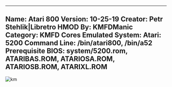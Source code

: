-----------------------
Name: Atari 800
Version: 10-25-19
Creator: Petr Stehlik|Libretro
HMOD By: KMFDManic
Category: KMFD Cores
Emulated System: Atari: 5200
Command Line: /bin/atari800, /bin/a52
Prerequisite BIOS: system/5200.rom, ATARIBAS.ROM, ATARIOSA.ROM, ATARIOSB.ROM, ATARIXL.ROM
-----------------------
![km](https://i.imgur.com/fxnXYL6.png)

